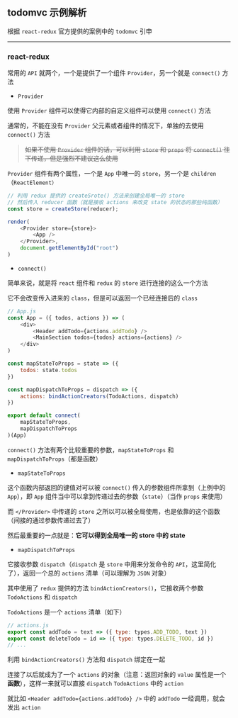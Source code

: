 ## todomvc 示例解析

根据 `react-redux` 官方提供的案例中的 `todomvc` 引申

----

### react-redux

常用的 `API` 就两个，一个是提供了一个组件 `Provider`，另一个就是 `connect()` 方法

* `Provider`

使用 `Provider` 组件可以使得它内部的自定义组件可以使用 `connect()` 方法

通常的，不能在没有 `Provider` 父元素或者组件的情况下，单独的去使用 `connect()` 方法

> ~~如果不使用 `Provider` 组件的话，可以利用 `store` 和 `props` 将 `connect()` 往下传递，但是强烈不建议这么使用~~

`Provider` 组件有两个属性，一个是 `App` 中唯一的 `store`，另一个是 `children`（`ReactElement）`


```js
// 利用 redux 提供的 createSrote() 方法来创建全局唯一的 store
// 然后传入 reducer 函数（就是接收 actions 来改变 state 的状态的那些纯函数）
const store = createStore(reducer);

render(
    <Provider store={store}>
        <App />
    </Provider>,
    document.getElementById("root")
)
```

* `connect()`

简单来说，就是将 `react` 组件和 `redux` 的 `store` 进行连接的这么一个方法

它不会改变传入进来的 `class`，但是可以返回一个已经连接后的 `class`

```js
// App.js
const App = ({ todos, actions }) => (
    <div>
        <Header addTodo={actions.addTodo} />
        <MainSection todos={todos} actions={actions} />
    </div>
)

const mapStateToProps = state => ({
    todos: state.todos
})

const mapDispatchToProps = dispatch => ({
    actions: bindActionCreators(TodoActions, dispatch)
})

export default connect(
    mapStateToProps,
    mapDispatchToProps
)(App)
```

`connect()` 方法有两个比较重要的参数，`mapStateToProps` 和 `mapDispatchToProps`（都是函数）

* `mapStateToProps`

这个函数内部返回的键值对可以被 `connect()` 传入的参数组件所拿到（上例中的 `App`），即 `App` 组件当中可以拿到传递过去的参数（`state`）（当作 `props` 来使用）

而 `</Provider>` 中传递的 `store` 之所以可以被全局使用，也是依靠的这个函数（间接的通过参数传递过去了）

然后最重要的一点就是：**它可以得到全局唯一的 store 中的 state**

* `mapDispatchToProps`

它接收参数 `dispatch`（`dispatch` 是 `store` 中用来分发命令的 `API`，这里简化了），返回一个总的 `actions` 清单（可以理解为 `JSON` 对象）

其中使用了 `redux` 提供的方法 `bindActionCreators()`，它接收两个参数 `TodoActions` 和 `dispatch`

`TodoActions` 是一个 `actions` 清单（如下）

```js
// actions.js
export const addTodo = text => ({ type: types.ADD_TODO, text })
export const deleteTodo = id => ({ type: types.DELETE_TODO, id })
// ...
```

利用 `bindActionCreators()` 方法和 `dispatch` 绑定在一起

连接了以后就成为了一个 `actions` 的对象（注意：返回对象的 `value` 属性是一个**函数**），这样一来就可以直接 `dispatch` `TodoActions` 中的 `action`

就比如 `<Header addTodo={actions.addTodo} />` 中的 `addTodo` 一经调用，就会发出 `action`
